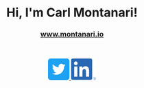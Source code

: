 <h1 align="center">Hi, I'm Carl Montanari!</h1>
<h3 align="center"><a href="https://www.montanari.io">www.montanari.io</a></h3>
<br>
<p align="center">
<a href="https://twitter.com/carlrmontanari">
 <img src="https://github.com/carlmontanari/carlmontanari/blob/master/images/Twitter_Social_Icon_Rounded_Square_Color.png" height="50">
</a>
<a href="https://www.linkedin.com/in/carl-montanari-47888931/">
 <img src="https://github.com/carlmontanari/carlmontanari/blob/master/images/LI-In-Bug.png" height="50">
</a>
</p>
